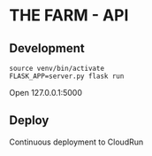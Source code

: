 THE FARM - API
==============

Development
-----------

```
source venv/bin/activate
FLASK_APP=server.py flask run
```

Open 127.0.0.1:5000

Deploy
------

Continuous deployment to CloudRun
